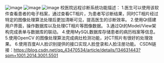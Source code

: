 ​​​​![image](https://github.com/Relaxzlx/Jiangnan-University-Remote-Diagnosis-System/assets/91398587/2ad5c7b3-a34b-4aa2-97ea-58eab5285261)
![image](https://github.com/Relaxzlx/Jiangnan-University-Remote-Diagnosis-System/assets/91398587/5a953983-8f60-4ea3-8138-89e793cfb434)
![image](https://github.com/Relaxzlx/Jiangnan-University-Remote-Diagnosis-System/assets/91398587/83a59115-21a0-4840-84dc-268adb4793d5)
校医院远程诊断系统功能描述：
1.医生可以使用该软件查看患者的电子档案，通过查看CT相片，为患者写诊断结果，同时CT相片经过特定的图像处理算法处理后更加清晰可见，提高医生的诊断效率。
2.使用Qt搭建用户界面，操作数据库以及处理CT相片等图像数据。
3.通过Qt的Model/View架构完成表单与数据库的联动。
4.使用MySQL数据库存储患者的病历档案等信息。
5.使用OpenCV 的图像处理算法完成病灶检测功能，对CT照片有很好的处理效果。
6.使用百度AI人脸识别提供的接口实现人脸登录和人脸注册功能。
CSDN链接：https://blog.csdn.net/qq_43470534/article/details/134631443?spm=1001.2014.3001.5501

